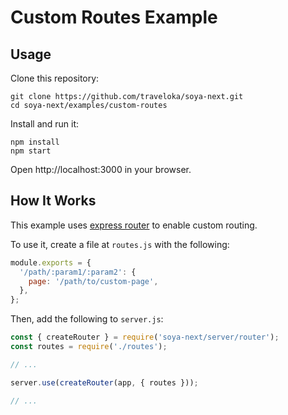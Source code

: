 # Custom Routes Example

## Usage
Clone this repository:
```
git clone https://github.com/traveloka/soya-next.git
cd soya-next/examples/custom-routes
```

Install and run it:
```
npm install
npm start
```

Open http://localhost:3000 in your browser.

## How It Works
This example uses [express router](http://expressjs.com/en/api.html#express.router) to enable custom routing.

To use it, create a file at `routes.js` with the following:
```js
module.exports = {
  '/path/:param1/:param2': {
    page: '/path/to/custom-page',
  },
};
```

Then, add the following to `server.js`:
```js
const { createRouter } = require('soya-next/server/router');
const routes = require('./routes');

// ...

server.use(createRouter(app, { routes }));

// ...
```
